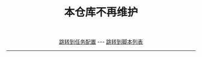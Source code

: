 
<div align="center"> 
<h1 align="center">本仓库不再维护</h1>


<br>

[跳转到任务配置](https://github.com/Sunert/Scripts/tree/master/TaskConf) --- [跳转到脚本列表](https://github.com/Sunert/Scripts/tree/master/Task)

***

